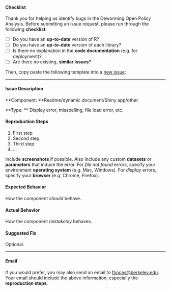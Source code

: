 #### Checklist

Thank you for helping us identify bugs in the Deworming Open Policy Analysis. Before submitting an issue request, please run through the following **checklist**:

* [ ] Do you have an **up-to-date** version of R?
* [ ] Do you have an **up-to-date** version of each library?
* [ ] Is there no explanation in the **code documentation** (e.g. for deployment)?
* [ ] Are there no existing, **similar issues**?

Then, copy paste the following template into a [new issue](https://github.com/BITSS-OPA/opa-deworming/issues/new/choose):

---

#### Issue Description

**Component: **Readme/dynamic document/Shiny app/other

**Type: ** Display error, misspelling, file load error, etc.

#### Reproduction Steps

1. First step
2. Second step
3. Third step
4. ...

Include **screenshots** if possible. Also include any custom **datasets** or **parameters** that induce the error. For *file not found* errors, specify your environment **operating system** (e.g. Mac, Windows). For *display* errors, specify your **browser** (e.g. Chrome, Firefox).

#### Expected Behavior

How the component *should* behave.

#### Actual Behavior

How the component *mistakenly* behaves.

#### Suggested Fix

Optional.

---

#### Email

If you would prefer, you may also send an email to fhoces@berkeley.edu. Your email should include the above information, especially the **reproduction steps**.
